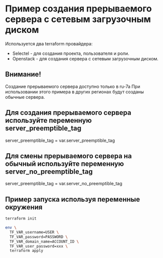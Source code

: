 # Пример создания прерываемого сервера с сетевым загрузочным диском

Используется два terraform провайдера:
- Selectel - для создания проекта, пользователя и роли.
- Openstack - для создания сервера с сетевым загрузочным диском.

## Внимание!
Создание прерываемого сервера доступно только в ru-7a
При использовании этого примера в других регионах будут созданы обычные сервера.

## Для создания прерываемого сервера используйте переменную server_preemptible_tag
server_preemptible_tag = var.server_preemptible_tag

## Для смены прерываемого сервера на обычный используйте переменную server_no_preemptible_tag
server_preemptible_tag = var.server_no_preemptible_tag

## Пример запуска используя переменные окружения

```sh
terraform init

env \
  TF_VAR_username=USER \
  TF_VAR_password=PASSWORD \
  TF_VAR_domain_name=ACCOUNT_ID \
  TF_VAR_user_password=xxx \
  terraform apply
```

